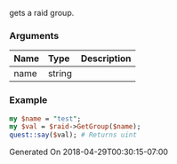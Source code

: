 gets a raid group.
### Arguments
**Name**|**Type**|**Description**
:---|:---|:---
name|string|

### Example

```perl
my $name = "test";
my $val = $raid->GetGroup($name);
quest::say($val); # Returns uint
```


Generated On 2018-04-29T00:30:15-07:00